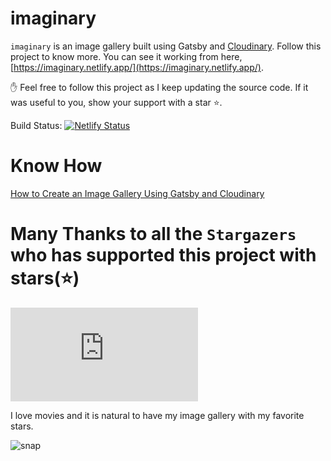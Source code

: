 # imaginary

`imaginary` is an image gallery built using Gatsby and [Cloudinary](https://cloudinary.com/). Follow this project to know more. You can see it working from here, [https://imaginary.netlify.app/](https://imaginary.netlify.app/). 

✋ Feel free to follow this project as I keep updating the source code. If it was useful to you, show your support with a star ⭐.

Build Status: [![Netlify Status](https://api.netlify.com/api/v1/badges/471c83f3-278b-4b1e-823b-5b1c8c1056b0/deploy-status)](https://app.netlify.com/sites/imaginary/deploys)

# Know How
[How to Create an Image Gallery Using Gatsby and Cloudinary](https://www.freecodecamp.org/news/how-to-create-an-image-gallery-gatsby-and-cloudinary/)

# Many Thanks to all the `Stargazers` who has supported this project with stars(⭐)

[![Stargazers repo roster for @atapas/imaginary](https://bytecrank.com/nastyox/reporoster/php/stargazersSVG.php?user=atapas&repo=imaginary)](https://github.com/atapas/imaginary/stargazers)

I love movies and it is natural to have my image gallery with my favorite stars.

<img src='snap.jpg' alt='snap' />
